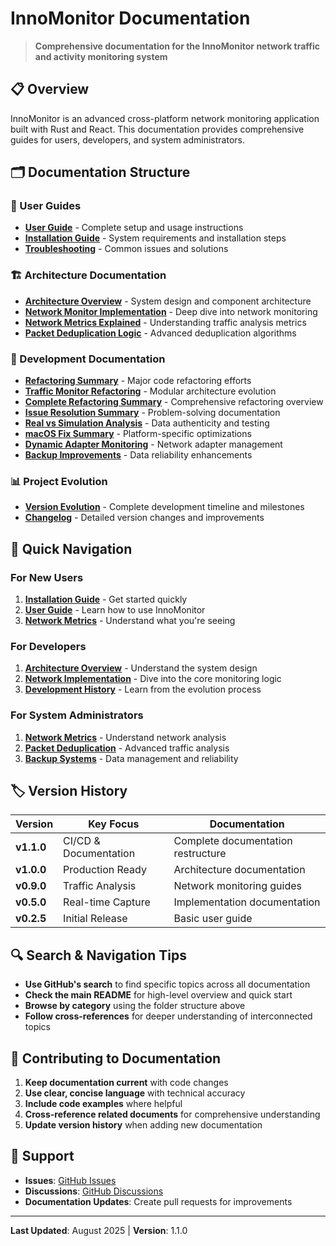 # InnoMonitor Documentation

> **Comprehensive documentation for the InnoMonitor network traffic and activity monitoring system**

## 📋 Overview

InnoMonitor is an advanced cross-platform network monitoring application built with Rust and React. This documentation provides comprehensive guides for users, developers, and system administrators.

## 🗂 Documentation Structure

### 📖 User Guides
- **[User Guide](./guides/USER_GUIDE.md)** - Complete setup and usage instructions
- **[Installation Guide](./guides/USER_GUIDE.md#installation)** - System requirements and installation steps
- **[Troubleshooting](./guides/USER_GUIDE.md#troubleshooting)** - Common issues and solutions

### 🏗 Architecture Documentation
- **[Architecture Overview](./architecture/ARCHITECTURE.md)** - System design and component architecture
- **[Network Monitor Implementation](./architecture/NETWORK_MONITOR_IMPLEMENTATION.md)** - Deep dive into network monitoring
- **[Network Metrics Explained](./architecture/NETWORK_METRICS_EXPLAINED.md)** - Understanding traffic analysis metrics
- **[Packet Deduplication Logic](./architecture/PACKET_DEDUPLICATION_LOGIC.md)** - Advanced deduplication algorithms

### 🔧 Development Documentation
- **[Refactoring Summary](./development/REFACTORING_SUMMARY.md)** - Major code refactoring efforts
- **[Traffic Monitor Refactoring](./development/TRAFFIC_MONITOR_REFACTORING_SUMMARY.md)** - Modular architecture evolution
- **[Complete Refactoring Summary](./development/COMPLETE_REFACTORING_SUMMARY.md)** - Comprehensive refactoring overview
- **[Issue Resolution Summary](./development/ISSUE_RESOLUTION_SUMMARY.md)** - Problem-solving documentation
- **[Real vs Simulation Analysis](./development/REAL_VS_SIMULATION_ANALYSIS.md)** - Data authenticity and testing
- **[macOS Fix Summary](./development/MACOS_FIX_SUMMARY.md)** - Platform-specific optimizations
- **[Dynamic Adapter Monitoring](./development/DYNAMIC_ADAPTER_MONITORING.md)** - Network adapter management
- **[Backup Improvements](./development/BACKUP_IMPROVEMENTS.md)** - Data reliability enhancements

### 📊 Project Evolution
- **[Version Evolution](./VERSION_EVOLUTION.md)** - Complete development timeline and milestones
- **[Changelog](../CHANGELOG.md)** - Detailed version changes and improvements

## 🎯 Quick Navigation

### For New Users
1. **[Installation Guide](./guides/USER_GUIDE.md#installation)** - Get started quickly
2. **[User Guide](./guides/USER_GUIDE.md)** - Learn how to use InnoMonitor
3. **[Network Metrics](./architecture/NETWORK_METRICS_EXPLAINED.md)** - Understand what you're seeing

### For Developers
1. **[Architecture Overview](./architecture/ARCHITECTURE.md)** - Understand the system design
2. **[Network Implementation](./architecture/NETWORK_MONITOR_IMPLEMENTATION.md)** - Dive into the core monitoring logic
3. **[Development History](./development/)** - Learn from the evolution process

### For System Administrators
1. **[Network Metrics](./architecture/NETWORK_METRICS_EXPLAINED.md)** - Understand network analysis
2. **[Packet Deduplication](./architecture/PACKET_DEDUPLICATION_LOGIC.md)** - Advanced traffic analysis
3. **[Backup Systems](./development/BACKUP_IMPROVEMENTS.md)** - Data management and reliability

## 🏷 Version History

| Version | Key Focus | Documentation |
|---------|-----------|---------------|
| **v1.1.0** | CI/CD & Documentation | Complete documentation restructure |
| **v1.0.0** | Production Ready | Architecture documentation |
| **v0.9.0** | Traffic Analysis | Network monitoring guides |
| **v0.5.0** | Real-time Capture | Implementation documentation |
| **v0.2.5** | Initial Release | Basic user guide |

## 🔍 Search & Navigation Tips

- **Use GitHub's search** to find specific topics across all documentation
- **Check the main README** for high-level overview and quick start
- **Browse by category** using the folder structure above
- **Follow cross-references** for deeper understanding of interconnected topics

## 📝 Contributing to Documentation

1. **Keep documentation current** with code changes
2. **Use clear, concise language** with technical accuracy
3. **Include code examples** where helpful
4. **Cross-reference related documents** for comprehensive understanding
5. **Update version history** when adding new documentation

## 🤝 Support

- **Issues**: [GitHub Issues](https://github.com/omnimuh730/rs-fairsight/issues)
- **Discussions**: [GitHub Discussions](https://github.com/omnimuh730/rs-fairsight/discussions)
- **Documentation Updates**: Create pull requests for improvements

---

**Last Updated**: August 2025 | **Version**: 1.1.0
